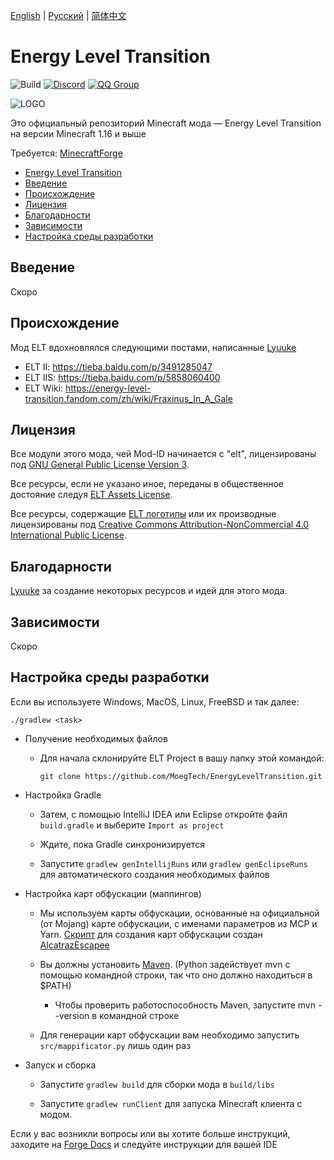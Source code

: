 [English](README.md) | [Русский](README.RU.md) | [简体中文](README.CN.md)

# Energy Level Transition 
![Build](https://github.com/MoegTech/EnergyLevelTransition/workflows/Build/badge.svg) 
[![Discord](https://img.shields.io/badge/Discord-Join%20Us-blue)](https://discord.gg/BWn6E94)
[![QQ Group](https://img.shields.io/badge/QQ%20Group-940209097-blue)](https://jq.qq.com/?_wv=1027&k=keVW7jBX)

![LOGO](https://raw.githubusercontent.com/MoegTech/EnergyLevelTransition/1.16/src/main/resources/logos/logo-300-300.png)

Это официальный репозиторий Minecraft мода — Energy Level Transition на версии Minecraft 1.16 и выше

Требуется: [MinecraftForge](https://github.com/MinecraftForge/MinecraftForge) 

- [Energy Level Transition](#energy-level-transition)
- [Введение](#введение)
- [Происхождение](#происхождение)
- [Лицензия](#лицензия)
- [Благодарности](#благодарности)
- [Зависимости](#зависимости)
- [Настройка среды разработки](#настройка-среды-разработки)

## Введение

Скоро

## Происхождение

Мод ELT вдохновлялся следующими постами, написанные [Lyuuke](https://github.com/Lyuuke)
- ELT II: https://tieba.baidu.com/p/3491285047
- ELT IIS: https://tieba.baidu.com/p/5858060400
- ELT Wiki: https://energy-level-transition.fandom.com/zh/wiki/Fraxinus_In_A_Gale

## Лицензия

Все модули этого мода, чей Mod-ID начинается с "elt", лицензированы под [GNU General Public License Version 3](LICENSE). 

Все ресурсы, если не указано иное, переданы в общественное достояние
следуя [ELT Assets License](src/main/resources/LICENSE.assets).

Все ресурсы, содержащие [ELT логотипы](src/main/resources/assets.energyleveltransition/icon.png) или их производные
лицензированы под [Creative Commons Attribution-NonCommercial 4.0 International Public License](src/main/resources/LICENSE.logos).

## Благодарности

[Lyuuke](https://github.com/Lyuuke) за создание некоторых ресурсов и идей для этого мода.

## Зависимости

Скоро

## Настройка среды разработки

Если вы используете Windows, MacOS, Linux, FreeBSD и так далее:

```./gradlew <task>```

- Получение необходимых файлов

    - Для начала склонируйте ELT Project в вашу папку этой командой:
        ```
        git clone https://github.com/MoegTech/EnergyLevelTransition.git
        ```

- Настройка Gradle

    - Затем, с помощью IntelliJ IDEA или Eclipse откройте файл `build.gradle` и выберите `Import as project`

    - Ждите, пока Gradle синхронизируется

    - Запустите `gradlew genIntellijRuns` или `gradlew genEclipseRuns` для автоматического создания необходимых файлов

- Настройка карт обфускации (маппингов)

    - Мы используем карты обфускации, основанные на официальной (от Mojang) карте обфускации, с именами параметров из MCP и Yarn. 
      [Скрипт](https://github.com/alcatrazEscapee/Mappificator) для создания карт обфускации создан [AlcatrazEscapee](https://github.com/alcatrazEscapee)

    - Вы должны установить [Maven](https://maven.apache.org/). (Python задействует mvn с помощью командной строки, так что оно должно находиться в $PATH)
        - Чтобы проверить работоспособность Maven, запустите mvn --version в командной строке

    - Для генерации карт обфускации вам необходимо запустить `src/mappificator.py` лишь один раз

- Запуск и сборка
  
    - Запустите `gradlew build` для сборки мода в `build/libs`

    - Запустите `gradlew runClient` для запуска Minecraft клиента с модом.

Если у вас возникли вопросы или вы хотите больше инструкций, заходите на [Forge Docs](https://mcforge.readthedocs.io) и следуйте инструкции для вашей IDE
